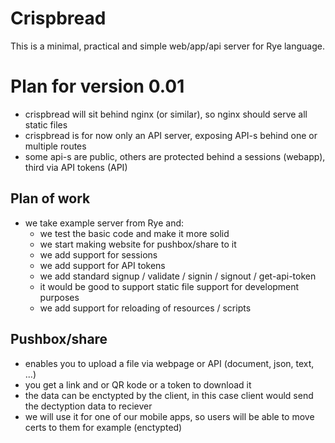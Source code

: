 # Crispbread

This is a minimal, practical and simple web/app/api server for Rye language.

# Plan for version 0.01

* crispbread will sit behind nginx (or similar), so nginx should serve all static files
* crispbread is for now only an API server, exposing API-s behind one or multiple routes
* some api-s are public, others are protected behind a sessions (webapp), third via API tokens (API)

## Plan of work

* we take example server from Rye and:
	* we test the basic code and make it more solid
	* we start making website for pushbox/share to it
	* we add support for sessions
	* we add support for API tokens
	* we add standard signup / validate / signin / signout / get-api-token
	* it would be good to support static file support for development purposes
	* we add support for reloading of resources / scripts

## Pushbox/share

* enables you to upload a file via webpage or API (document, json, text, ...) 
* you get a link and or QR kode or a token to download it
* the data can be enctypted by the client, in this case client would send the dectyption data to reciever
* we will use it for one of our mobile apps, so users will be able to move certs to them for example (enctypted)
